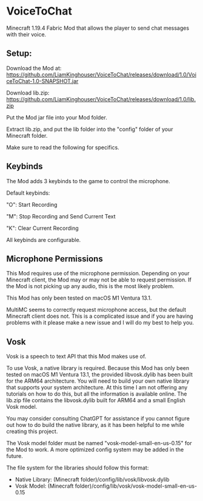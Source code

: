 # VoiceToChat

Minecraft 1.19.4 Fabric Mod that allows the player to send chat messages with their voice.

## Setup:

Download the Mod at: https://github.com/LiamKinghouser/VoiceToChat/releases/download/1.0/VoiceToChat-1.0-SNAPSHOT.jar

Download lib.zip: https://github.com/LiamKinghouser/VoiceToChat/releases/download/1.0/lib.zip

Put the Mod jar file into your Mod folder. 

Extract lib.zip, and put the lib folder into the "config" folder of your Minecraft folder.

Make sure to read the following for specifics. 

## Keybinds

The Mod adds 3 keybinds to the game to control the microphone. 

Default keybinds:

"O": Start Recording

"M": Stop Recording and Send Current Text

"K": Clear Current Recording

All keybinds are configurable.

## Microphone Permissions

This Mod requires use of the microphone permission. Depending on your Minecraft client, the Mod may or may not be able to request permission. If the Mod is not picking up any audio, this is the most likely problem. 

This Mod has only been tested on macOS M1 Ventura 13.1. 

MultiMC seems to correctly request microphone access, but the default Minecraft client does not. This is a complicated issue and if you are having problems with it please make a new issue and I will do my best to help you. 

## Vosk

Vosk is a speech to text API that this Mod makes use of.

To use Vosk, a native library is required. Because this Mod has only been tested on macOS M1 Ventura 13.1, the provided libvosk.dylib has been built for the ARM64 architecture. You will need to build your own native library that supports your system architecture. At this time I am not offering any tutorials on how to do this, but all the information is available online. The lib.zip file contains the libvosk.dylib built for ARM64 and a small English Vosk model.

You may consider consulting ChatGPT for assistance if you cannot figure out how to do build the native library, as it has been helpful to me while creating this project. 

The Vosk model folder must be named "vosk-model-small-en-us-0.15" for the Mod to work. A more optimized config system may be added in the future.

The file system for the libraries should follow this format:

- Native Library: (Minecraft folder)/config/lib/vosk/libvosk.dylib
- Vosk Model: (Minecraft folder)/config/lib/vosk/vosk-model-small-en-us-0.15

